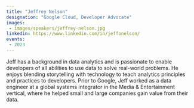 ```yaml
---
title: "Jeffrey Nelson"
designation: "Google Cloud, Developer Advocate"
images:
 - images/speakers/jeffrey-nelson.jpg
linkedin: https://www.linkedin.com/in/jeffonelson/
events:
 - 2023
---
```


Jeff has a background in data analytics and is passionate to enable developers of all abilities to use data to solve real-world problems. He enjoys blending storytelling with technology to teach analytics principles and practices to developers. Prior to Google, Jeff worked as a data engineer at a global systems integrator in the Media & Entertainment vertical, where he helped small and large companies gain value from their data.